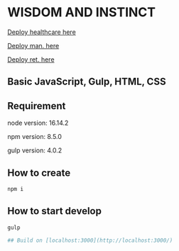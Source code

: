 # WISDOM AND INSTINCT
[Deploy healthcare here](https://presto-agency.github.io/WISDOM-AND-INSTINCT/)

[Deploy man. here](https://presto-agency.github.io/WISDOM-AND-INSTINCT/man.html)

[Deploy ret. here](https://presto-agency.github.io/WISDOM-AND-INSTINCT/ret.html)

## Basic JavaScript, Gulp, HTML, CSS

## Requirement

node version: 16.14.2

npm version: 8.5.0

gulp version: 4.0.2

## How to create

```bash
npm i
```

## How to start develop

```bash
gulp

## Build on [localhost:3000](http://localhost:3000/)
